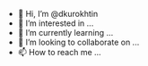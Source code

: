 - 👋 Hi, I’m @dkurokhtin
- 👀 I’m interested in ...
- 🌱 I’m currently learning ...
- 💞️ I’m looking to collaborate on ...
- 📫 How to reach me ...

<!---
dkurokhtin/dkurokhtin is a ✨ special ✨ repository because its `README.md` (this file) appears on your GitHub profile.
You can click the Preview link to take a look at your changes.
--->
